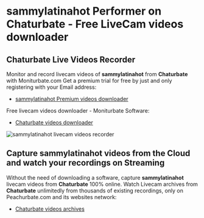 # sammylatinahot Performer on Chaturbate - Free LiveCam videos downloader

## Chaturbate Live Videos Recorder

Monitor and record livecam videos of **sammylatinahot** from **Chaturbate** with Moniturbate.com
Get a premium trial for free by just and only registering with your Email address:
* [sammylatinahot Premium videos downloader](https://moniturbate.com/request-demo-licence-key.html)

Free livecam videos downloader - Moniturbate Software:
* [Chaturbate videos downloader](https://moniturbate.com/moniturbate-download-software.html)

![sammylatinahot livecam videos recorder](https://peachurnet.com/templates/moniturbate-software.png)


## Capture sammylatinahot videos from the Cloud and watch your recordings on Streaming

Without the need of downloading a software, capture **sammylatinahot** livecam videos from **Chaturbate** 100% online.
Watch Livecam archives from **Chaturbate** unlimitedly from thousands of existing recordings, only on Peachurbate.com and its websites network:
* [Chaturbate videos archives](https://peachurnet.com/)